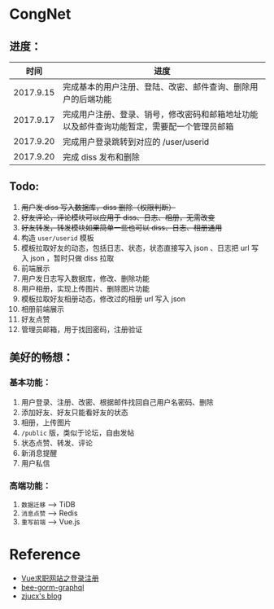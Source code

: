 # CongNet

## 进度：  

| 时间  | 进度  |
|---|---|
| 2017.9.15  | 完成基本的用户注册、登陆、改密、邮件查询、删除用户的后端功能  |
| 2017.9.17  | 完成用户注册、登录、销号，修改密码和邮箱地址功能以及邮件查询功能暂定，需要配一个管理员邮箱  |
| 2017.9.20  | 完成用户登录跳转到对应的 /user/userid  |
| 2017.9.20  | 完成 diss 发布和删除  |

## Todo:  

1. ~~用户发 diss 写入数据库，diss 删除（权限判断）~~  
2. ~~好友评论，评论模块可以应用于 diss、日志、相册，无需改变~~  
3. ~~好友转发，转发模块如果简单一些也可以 diss、日志、相册通用~~  
4. 构造 `user/userid` 模板    
5. 模板拉取好友的动态，包括日志、状态，状态直接写入 json 、日志把 url 写入 json ，暂时只做 diss 拉取   
6. 前端展示  
7. 用户发日志写入数据库，修改、删除功能  
8. 用户相册，实现上传图片、删除图片功能  
9. 模板拉取好友相册动态，修改过的相册 url 写入 json  
10. 相册前端展示  
11. 好友点赞  
12. 管理员邮箱，用于找回密码，注册验证  
     

## 美好的畅想：  

### 基本功能：  

1. 用户登录、注册、改密、根据邮件找回自己用户名密码、删除  
2. 添加好友、好友只能看好友的状态  
3. 相册，上传图片  
4. `/public` 版，类似于论坛，自由发帖  
5. 状态点赞、转发、评论  
6. 新消息提醒  
7. 用户私信   

### 高端功能：  

1. `数据迁移` --> TiDB  
2. `消息点赞` --> Redis   
3. `重写前端` --> Vue.js   




# Reference

* [Vue求职网站之登录注册](http://www.jianshu.com/p/c6c0b50574d5)
* [bee-gorm-graphql](https://github.com/zohararad/bee-gorm-graphql)
* [zjucx's blog](https://github.com/zjucx/myblog)